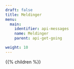 ```yaml
---
draft: false
title: Meldinger
menu:
  main:
    identifier: api-messages
    name: Meldinger
    parent: api-get-going

weight: 10
---
```



{{% children %}}